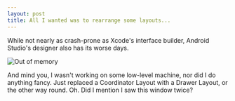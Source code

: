 ```yaml
---
layout: post
title: All I wanted was to rearrange some layouts...
---
```


While not nearly as crash-prone as Xcode's interface builder, Android Studio's designer also has its worse days.

![Out of memory](https://res.cloudinary.com/dmhoymq2l/image/upload/v1543237574/1.png)

And mind you, I wasn't working on some low-level machine, nor did I do anything fancy. Just replaced a Coordinator Layout with a Drawer Layout, or the other way round.
Oh. Did I mention I saw this window twice?

